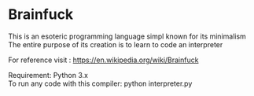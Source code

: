 # Brainfuck
This is an esoteric programming language simpl known for its minimalism <br />
The entire purpose of its creation is to learn to code an interpreter

For reference visit : https://en.wikipedia.org/wiki/Brainfuck

Requirement: Python 3.x <br />
To run any code with  this compiler:
python interpreter.py <filename>
